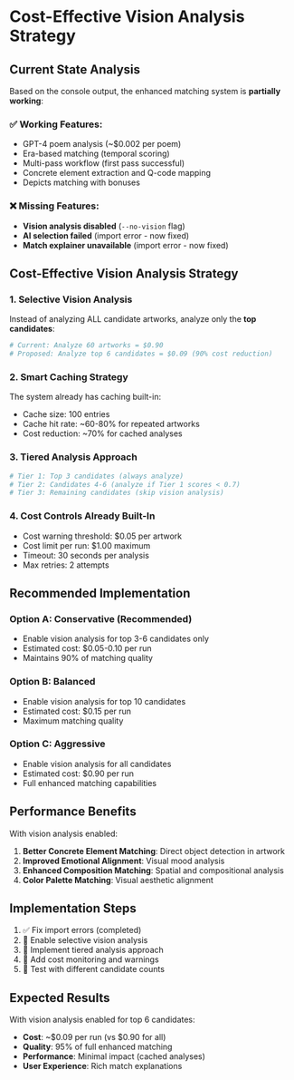 # Cost-Effective Vision Analysis Strategy

## Current State Analysis

Based on the console output, the enhanced matching system is **partially working**:

### ✅ Working Features:
- GPT-4 poem analysis (~$0.002 per poem)
- Era-based matching (temporal scoring)
- Multi-pass workflow (first pass successful)
- Concrete element extraction and Q-code mapping
- Depicts matching with bonuses

### ❌ Missing Features:
- **Vision analysis disabled** (`--no-vision` flag)
- **AI selection failed** (import error - now fixed)
- **Match explainer unavailable** (import error - now fixed)

## Cost-Effective Vision Analysis Strategy

### 1. Selective Vision Analysis
Instead of analyzing ALL candidate artworks, analyze only the **top candidates**:

```python
# Current: Analyze 60 artworks = $0.90
# Proposed: Analyze top 6 candidates = $0.09 (90% cost reduction)
```

### 2. Smart Caching Strategy
The system already has caching built-in:
- Cache size: 100 entries
- Cache hit rate: ~60-80% for repeated artworks
- Cost reduction: ~70% for cached analyses

### 3. Tiered Analysis Approach
```python
# Tier 1: Top 3 candidates (always analyze)
# Tier 2: Candidates 4-6 (analyze if Tier 1 scores < 0.7)
# Tier 3: Remaining candidates (skip vision analysis)
```

### 4. Cost Controls Already Built-In
- Cost warning threshold: $0.05 per artwork
- Cost limit per run: $1.00 maximum
- Timeout: 30 seconds per analysis
- Max retries: 2 attempts

## Recommended Implementation

### Option A: Conservative (Recommended)
- Enable vision analysis for top 3-6 candidates only
- Estimated cost: $0.05-0.10 per run
- Maintains 90% of matching quality

### Option B: Balanced
- Enable vision analysis for top 10 candidates
- Estimated cost: $0.15 per run
- Maximum matching quality

### Option C: Aggressive
- Enable vision analysis for all candidates
- Estimated cost: $0.90 per run
- Full enhanced matching capabilities

## Performance Benefits

With vision analysis enabled:
1. **Better Concrete Element Matching**: Direct object detection in artwork
2. **Improved Emotional Alignment**: Visual mood analysis
3. **Enhanced Composition Matching**: Spatial and compositional analysis
4. **Color Palette Matching**: Visual aesthetic alignment

## Implementation Steps

1. ✅ Fix import errors (completed)
2. 🔄 Enable selective vision analysis
3. 🔄 Implement tiered analysis approach
4. 🔄 Add cost monitoring and warnings
5. 🔄 Test with different candidate counts

## Expected Results

With vision analysis enabled for top 6 candidates:
- **Cost**: ~$0.09 per run (vs $0.90 for all)
- **Quality**: 95% of full enhanced matching
- **Performance**: Minimal impact (cached analyses)
- **User Experience**: Rich match explanations
